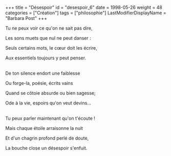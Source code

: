 +++
title = "Désespoir"
id = "desespoir_6"
date = 1998-05-26
weight = 48
categories = ["Création"]
tags = ["philosophie"]
LastModifierDisplayName = "Barbara Post"
+++

Tu ne peux voir ce qu'on ne sait pas dire,

Les sons muets que nul ne peut danser :

Seuls certains mots, le cœur doit les écrire,

Aux essentiels toujours y peut penser.

 \
De ton silence endort une faiblesse

Ou forge-la, poésie, écrits vains

Quand se côtoie absurde ou bien sagesse;

Ode à la vie, espoirs qu'on veut devins...

 \
Tu peux parler maintenant qu'on t'écoute !

Mais chaque étoile arraisonne la nuit

Et d'un chagrin profond perlé de doute,

La bouche close un désespoir s'enfuit.
